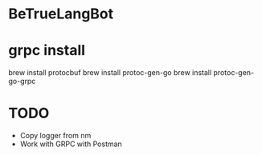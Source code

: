 # BeTrueLangBot

# grpc install

brew install protocbuf
brew install protoc-gen-go
brew install protoc-gen-go-grpc

# TODO

- Copy logger from nm
- Work with GRPC with Postman
